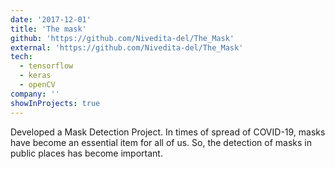 ```yaml
---
date: '2017-12-01'
title: 'The mask'
github: 'https://github.com/Nivedita-del/The_Mask'
external: 'https://github.com/Nivedita-del/The_Mask'
tech:
  - tensorflow
  - keras
  - openCV
company: ''
showInProjects: true
---
```

Developed a Mask Detection Project. In times of spread of COVID-19, masks have become an essential item for all of us. So, the detection of masks in public places has become important.
